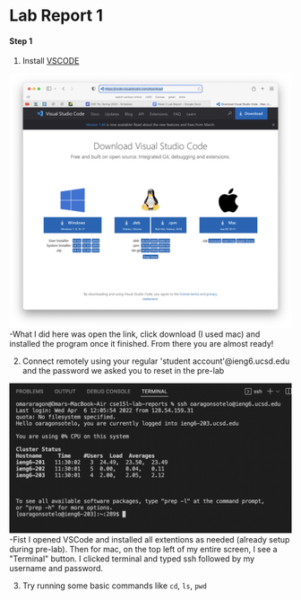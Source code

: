 # Lab Report 1

#### Step 1
1. Install [VSCODE](https://code.visualstudio.com/download)

![1. ](imgs/1.png) 
-What I did here was open the link, click download (I used mac) and installed the program once it finished. From there you are almost ready!

2. Connect remotely using your regular 'student account'@ieng6.ucsd.edu and the password we asked you to reset in the pre-lab

![2. ](imgs/2.png)
-Fist I opened VSCode and installed all extentions as needed (already setup during pre-lab). Then for mac, on the top left of my entire screen, I see a "Terminal" button. I clicked terminal and typed ssh followed by my username and password.

3. Try running some basic commands like `cd`, `ls`, `pwd`
